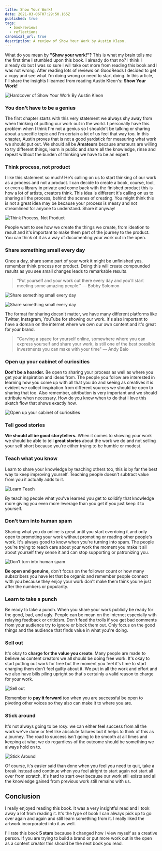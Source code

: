 ```yaml
---
title: Show Your Work!
date: 2021-03-06T07:29:50.165Z
published: true
tags:
  - bookreviews
  - reflections
canonical_url: true
description: A review of Show Your Work by Austin Kleon.
---
```

What do you mean by **"Show your work!"?** This is what my brain tells me the first time I stumbled upon this book. I already do that no? I think I already do but I was so sure I will take out more from reading this book and I was not wrong. After reading lots of reviews on GoodReads I decided to get a copy and see what I'm doing wrong or need to start doing. In this article, I'll share the insights I learned from reading Austin Kleon's: **Show Your Work!**

![Hardcover of Show Your Work By Austin Kleon](/images/uploads/00-show-cover-500x333.jpg "Hardcover of Show Your Work By Austin Kleon")

### You don’t have to be a genius

The first chapter starts with this very statement we always shy away from when thinking of putting our work out in the world. I personally have this problem when I think I'm not a genius so I shouldn't be talking or sharing about a specific topic and I'm certain a lot of us feel that way too. In this chapter, Austin proves that is not a good yardstick for measuring what work we should put out. We should all be **Amateurs** because amateurs are willing to try different things, learn in public and share all the knowledge, rinse and repeat without the burden of thinking we have to be an expert.

### Think process, not product

I like this statement so much! He's calling on us to start thinking of our work as a process and not a product. I can decide to create a book, course, tool, or even a library in private and come back with the finished product this is how a lot of artists, creators think. This idea is different it's calling on us to sharing all the process, behind the scenes of creating. You might think this is not a great idea may be because your process is messy and not streamlined for anyone to understand. Share it anyway!

![Think Process, Not Product](Book%20Review%20Show%20Your%20Work!%20a949c29a9c3d4cd99dc52f489eba01f1/01-think-process-500x333.jpg "Think Process, Not Product")

People want to see how we create the things we create, from ideation to result and it's important to make them part of the journey to the product. You can think of it as a way of documenting your work out in the open.

### Share something small every day

Once a day, share some part of your work it might be unfinished yes, remember think process nor product. Doing this will create compounded results as you see small changes leads to remarkable results.

> "Put yourself and your work out there every day and you'll start meeting some amazing people." — Bobby Solomon

![Share something small every day](/images/uploads/img_5100.png)

![Share something small every day](/images/uploads/img_5099.png)

The format for sharing doesn't matter, we have many different platforms like Twitter, Instagram, YouTube for showing our work. It's also important to have a domain on the internet where we own our own content and it's great for your brand.

> "Carving a space for yourself online, somewhere where you can express yourself and share your work, is still one of the best possible investments you can make with your time" — Andy Baio

### Open up your cabinet of curiosities

**Don't be a hoarder.** Be open to sharing your process as well as where you get your inspiration and ideas from. The people you follow are interested in learning how you come up with all that you do and seeing as creatives it is evident we collect inspiration from different sources we should be open to sharing that too. Also remember, attribution is very important and we should attribute when necessary. How do you know when to do that I love this sketch flow that shows exactly how.

![Open up your cabinet of curiosities](/images/uploads/img_5102.png)

### Tell good stories

**We should all be good storytellers.** When it comes to showing your work we should be able to tell **great stories** about the work we do and not selling your self short because you're either trying to be humble or modest.

### Teach what you know

Learn to share your knowledge by teaching others too, this is by far the best way to keep improving yourself. Teaching people doesn't subtract value from you it actually adds to it.

![Learn Teach](/images/uploads/07-learn-teach.jpg)

By teaching people what you've learned you get to solidify that knowledge more giving you even more leverage than you get if you just keep it to yourself.

### Don’t turn into human spam

Sharing what you do online is great until you start overdoing it and only open to promoting your work without promoting or reading other people's work. It's always good to know when you're turning into spam. The people you're trying to reach care about your work the moment you make it all about yourself they sense it and can stop supporting or patronizing you.

![Don’t turn into human spam](/images/uploads/img_5110.png)

**Be open and genuine,** don't focus on the follower count or how many subscribers you have let that be organic and remember people connect with you because they enjoy your work don't make them think you're just after the numbers or popularity.

### Learn to take a punch

Be ready to take a punch. When you share your work publicly be ready for the good, bad, and ugly. People can be mean on the internet especially with relaying feedback or criticism. Don't feed the trolls if you get bad comments from your audience try to ignore or block them out. Only focus on the good things and the audience that finds value in what you're doing.

### Sell out

It's okay to **charge for the value you create**. Many people are made to believe as content creators we all should be doing free work. It's okay to start putting out work for free but the moment you feel it's time to start charging them don't feel guilty about it. We put in all the work and effort and we also have bills piling upright so that's certainly a valid reason to charge for your work. 

![Sell out](/images/uploads/img_5112.png)

Remember to **pay it forward** too when you are successful be open to pivoting other voices so they also can make it to where you are. 

### Stick around

It's not always going to be rosy. we can either feel success from all the work we've done or feel like absolute failures but it helps to think of this as a journey. The road to success isn't going to be smooth at all times and keeping at what we do regardless of the outcome should be something we always hold on to. 

![Stick Around](/images/uploads/img_5113.png)

Of course, it's easier said than done when you feel you need to quit, take a break instead and continue when you feel alright to start again not start all over from scratch. it's hard to start over because our work still exists and all the knowledge gained from previous work still remains with us.

## Conclusion

I really enjoyed reading this book. It was a very insightful read and I took away a lot from reading it. It's the type of book I can always pick up to go over again and again and still learn something from it. I really liked the artwork incorporated into it as well.

I'll rate this book **5 stars** because it changed how I view myself as a creative person. If you are trying to build a brand or put more work out in the open as a content creator this should be the next book you read.